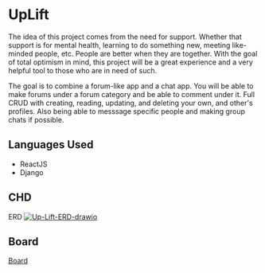 # UpLift

  The idea of this project comes from the need for support. Whether that support is for mental health, learning to do something new, meeting like-minded people, etc. People are better when they are together. With the goal of total optimism in mind, this project will be a great experience and a very helpful tool to those who are in need of such.
  
   The goal is to combine a forum-like app and a chat app. You will be able to make forums under a forum category and be able to comment under it. Full CRUD with creating, reading, updating, and deleting your own, and other's profiles. Also being able to messsage specific people and making group chats if possible.


<h2>Languages Used</h2>
<ul>
  <li>ReactJS</li>
  <li>Django</li>
</ul>


<h2>CHD</h2>
<img src = "" label = "CHD" /

<h2>ERD</h2>
<a href="https://ibb.co/CHxDHHG"><img src="https://i.ibb.co/2kXHkk4/Up-Lift-ERD-drawio.png" alt="Up-Lift-ERD-drawio" border="0"></a>

<h2>Board</h2>
<a href="https://github.com/users/phicov/projects/3" target=”_blank”>Board</a>


